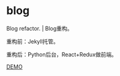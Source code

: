 # blog
Blog refactor. | Blog重构。

重构前：Jekyll托管。

重构后：Python后台，React+Redux做前端。

[DEMO](https://critsu.github.io/blog/demo/home.html)

